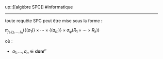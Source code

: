 up::[[algèbre SPC]]
#informatique 

---

toute requête SPC peut être mise sous la forme :

$\pi_{j_{1}, j_{2}, \dots, j_{n}} \left( \{ (a_{1}) \}\times\cdots\times \{ (a_{m}) \} \times \sigma_{\varphi}\left( R_{1}\times\cdots\times R_{k} \right) \right)$


où :
 - $a_{1}, \dots, a_{n} \in \mathbf{dom}^{n}$
